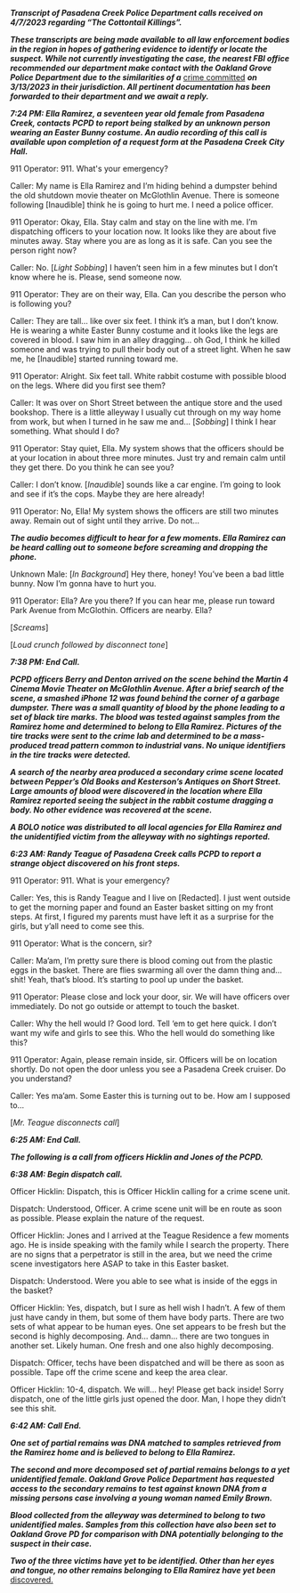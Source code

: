 ***Transcript of Pasadena Creek Police Department calls received on 4/7/2023 regarding “The Cottontail Killings”.***

***These transcripts are being made available to all law enforcement bodies in the region in hopes of gathering evidence to identify or locate the suspect. While not currently investigating the case, the nearest FBI office recommended our department make contact with the Oakland Grove Police Department due to the similarities of a*** [crime committed](https://www.reddit.com/r/nosleep/comments/11zr11j/911_transcript_for_the_teddy_bear_abduction/) ***on 3/13/2023 in their jurisdiction. All pertinent documentation has been forwarded to their department and we await a reply.***

***7:24 PM: Ella Ramirez, a seventeen year old female from Pasadena Creek, contacts PCPD to report being stalked by an unknown person wearing an Easter Bunny costume. An audio recording of this call is available upon completion of a request form at the Pasadena Creek City Hall.***

911 Operator: 911. What's your emergency?

Caller: My name is Ella Ramirez and I’m hiding behind a dumpster behind the old shutdown movie theater on McGlothlin Avenue. There is someone following \[Inaudible\] think he is going to hurt me. I need a police officer.

911 Operator: Okay, Ella. Stay calm and stay on the line with me. I’m dispatching officers to your location now. It looks like they are about five minutes away. Stay where you are as long as it is safe. Can you see the person right now?

Caller: No. \[*Light Sobbing*\] I haven’t seen him in a few minutes but I don’t know where he is. Please, send someone now.

911 Operator: They are on their way, Ella. Can you describe the person who is following you?

Caller: They are tall… like over six feet. I think it’s a man, but I don’t know. He is wearing a white Easter Bunny costume and it looks like the legs are covered in blood. I saw him in an alley dragging… oh God, I think he killed someone and was trying to pull their body out of a street light. When he saw me, he \[Inaudible\] started running toward me.

911 Operator: Alright. Six feet tall. White rabbit costume with possible blood on the legs. Where did you first see them?

Caller: It was over on Short Street between the antique store and the used bookshop. There is a little alleyway I usually cut through on my way home from work, but when I turned in he saw me and… \[*Sobbing*\] I think I hear something. What should I do?

911 Operator: Stay quiet, Ella. My system shows that the officers should be at your location in about three more minutes. Just try and remain calm until they get there. Do you think he can see you?

Caller: I don’t know. \[*Inaudible*\] sounds like a car engine. I’m going to look and see if it’s the cops. Maybe they are here already!

911 Operator: No, Ella! My system shows the officers are still two minutes away. Remain out of sight until they arrive. Do not…

***The audio becomes difficult to hear for a few moments. Ella Ramirez can be heard calling out to someone before screaming and dropping the phone.***

Unknown Male: \[*In Background*\] Hey there, honey! You’ve been a bad little bunny. Now I’m gonna have to hurt you.

911 Operator: Ella? Are you there? If you can hear me, please run toward Park Avenue from McGlothin. Officers are nearby. Ella?

\[*Screams*\]

\[*Loud crunch followed by disconnect tone*\]

***7:38 PM: End Call.***

***PCPD officers Berry and Denton arrived on the scene behind the Martin 4 Cinema Movie Theater on McGlothlin Avenue. After a brief search of the scene, a smashed iPhone 12 was found behind the corner of a garbage dumpster. There was a small quantity of blood by the phone leading to a set of black tire marks. The blood was tested against samples from the Ramirez home and determined to belong to Ella Ramirez. Pictures of the tire tracks were sent to the crime lab and determined to be a mass-produced tread pattern common to industrial vans. No unique identifiers in the tire tracks were detected.***

***A search of the nearby area produced a secondary crime scene located between Pepper’s Old Books and Kesterson’s Antiques on Short Street. Large amounts of blood were discovered in the location where Ella Ramirez reported seeing the subject in the rabbit costume dragging a body. No other evidence was recovered at the scene.***

***A BOLO notice was distributed to all local agencies for Ella Ramirez and the unidentified victim from the alleyway with no sightings reported.***

***6:23 AM: Randy Teague of Pasadena Creek calls PCPD to report a strange object discovered on his front steps.***

911 Operator: 911. What is your emergency?

Caller: Yes, this is Randy Teague and I live on \[Redacted\]. I just went outside to get the morning paper and found an Easter basket sitting on my front steps. At first, I figured my parents must have left it as a surprise for the girls, but y’all need to come see this.

911 Operator: What is the concern, sir?

Caller: Ma’am, I’m pretty sure there is blood coming out from the plastic eggs in the basket. There are flies swarming all over the damn thing and… shit! Yeah, that’s blood. It’s starting to pool up under the basket.

911 Operator: Please close and lock your door, sir. We will have officers over immediately. Do not go outside or attempt to touch the basket.

Caller: Why the hell would I? Good lord. Tell ‘em to get here quick. I don’t want my wife and girls to see this. Who the hell would do something like this?

911 Operator: Again, please remain inside, sir. Officers will be on location shortly. Do not open the door unless you see a Pasadena Creek cruiser. Do you understand?

Caller: Yes ma’am. Some Easter this is turning out to be. How am I supposed to…

\[*Mr. Teague disconnects call*\]

***6:25 AM: End Call.***

***The following is a call from officers Hicklin and Jones of the PCPD.***

***6:38 AM: Begin dispatch call.***

Officer Hicklin: Dispatch, this is Officer Hicklin calling for a crime scene unit.

Dispatch: Understood, Officer. A crime scene unit will be en route as soon as possible. Please explain the nature of the request.

Officer Hicklin: Jones and I arrived at the Teague Residence a few moments ago. He is inside speaking with the family while I search the property. There are no signs that a perpetrator is still in the area, but we need the crime scene investigators here ASAP to take in this Easter basket.

Dispatch: Understood. Were you able to see what is inside of the eggs in the basket?

Officer Hicklin: Yes, dispatch, but I sure as hell wish I hadn’t. A few of them just have candy in them, but some of them have body parts. There are two sets of what appear to be human eyes. One set appears to be fresh but the second is highly decomposing. And… damn… there are two tongues in another set. Likely human. One fresh and one also highly decomposing.

Dispatch: Officer, techs have been dispatched and will be there as soon as possible. Tape off the crime scene and keep the area clear.

Officer Hicklin: 10-4, dispatch. We will… hey! Please get back inside! Sorry dispatch, one of the little girls just opened the door. Man, I hope they didn’t see this shit.

***6:42 AM: Call End.***

***One set of partial remains was DNA matched to samples retrieved from the Ramirez home and is believed to belong to Ella Ramirez.***

***The second and more decomposed set of partial remains belongs to a yet unidentified female. Oakland Grove Police Department has requested access to the secondary remains to test against known DNA from a missing persons case involving a young woman named Emily Brown.***

***Blood collected from the alleyway was determined to belong to two unidentified males. Samples from this collection have also been set to Oakland Grove PD for comparison with DNA potentially belonging to the suspect in their case.***

***Two of the three victims have yet to be identified. Other than her eyes and tongue, no other remains belonging to Ella Ramirez have yet been*** [discovered.](https://www.reddit.com/r/gtripp14/comments/uyezti/making_it_easier_to_keep_track_of_my_new_releases/)